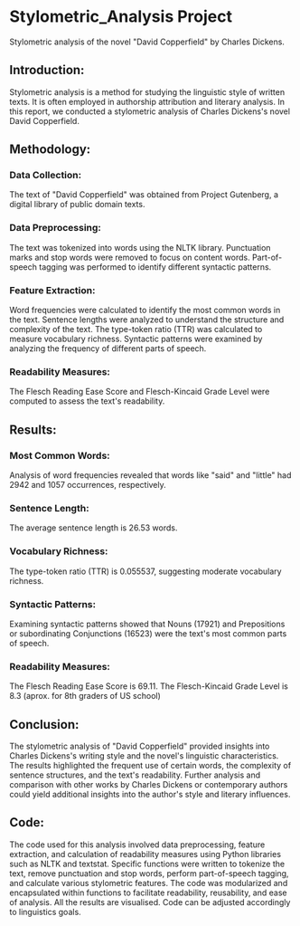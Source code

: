 # Stylometric_Analysis Project 
Stylometric analysis of the novel "David Copperfield" by Charles Dickens.

## Introduction:
Stylometric analysis is a method for studying the linguistic style of written texts. It is often employed in authorship attribution and literary analysis. In this report, we conducted a stylometric analysis of Charles Dickens's novel David Copperfield.

## Methodology:

### Data Collection: 
The text of "David Copperfield" was obtained from Project Gutenberg, a digital library of public domain texts.
### Data Preprocessing:
The text was tokenized into words using the NLTK library.
Punctuation marks and stop words were removed to focus on content words.
Part-of-speech tagging was performed to identify different syntactic patterns.
### Feature Extraction:
Word frequencies were calculated to identify the most common words in the text.
Sentence lengths were analyzed to understand the structure and complexity of the text.
The type-token ratio (TTR) was calculated to measure vocabulary richness.
Syntactic patterns were examined by analyzing the frequency of different parts of speech.
### Readability Measures:
The Flesch Reading Ease Score and Flesch-Kincaid Grade Level were computed to assess the text's readability.

## Results:

### Most Common Words: 
Analysis of word frequencies revealed that words like "said" and "little" had 2942 and 1057 occurrences, respectively.
### Sentence Length: 
The average sentence length is 26.53 words.
### Vocabulary Richness: 
The type-token ratio (TTR) is 0.055537, suggesting moderate vocabulary richness.
### Syntactic Patterns: 
Examining syntactic patterns showed that Nouns (17921) and Prepositions or subordinating Conjunctions (16523) were the text's most common parts of speech.
### Readability Measures: 
The Flesch Reading Ease Score is 69.11. The Flesch-Kincaid Grade Level is 8.3 (aprox. for 8th graders of US school)

## Conclusion:
The stylometric analysis of "David Copperfield" provided insights into Charles Dickens's writing style and the novel's linguistic characteristics. The results highlighted the frequent use of certain words, the complexity of sentence structures, and the text's readability. Further analysis and comparison with other works by Charles Dickens or contemporary authors could yield additional insights into the author's style and literary influences.

## Code:
The code used for this analysis involved data preprocessing, feature extraction, and calculation of readability measures using Python libraries such as NLTK and textstat. Specific functions were written to tokenize the text, remove punctuation and stop words, perform part-of-speech tagging, and calculate various stylometric features. The code was modularized and encapsulated within functions to facilitate readability, reusability, and ease of analysis. All the results are visualised. Code can be adjusted accordingly to linguistics goals.
